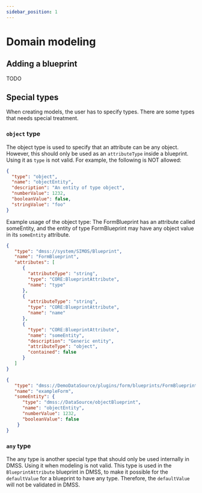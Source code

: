 ```yaml
---
sidebar_position: 1
---
```


# Domain modeling

## Adding a blueprint

TODO



## Special types
When creating models, the user has to specify types. There are some types that needs special treatment.

### `object` type
The object type is used to specify that an attribute can be any object. 
However, this should only be used as an `attributeType` inside a blueprint. Using it as `type` is not valid.
For example, the following is NOT allowed:
```json
{
  "type": "object",
  "name": "objectEntity",
  "description": "An entity of type object",
  "numberValue": 1232,
  "booleanValue": false,
  "stringValue": "foo"
}
```



Example usage of the object type: The FormBlueprint has an attribute called someEntity, and the entity of type FormBlueprint may 
have any object value in its `someEntity` attribute. 


```json
{
   "type": "dmss://system/SIMOS/Blueprint",
   "name": "FormBlueprint",
   "attributes": [
      {
        "attributeType": "string",
        "type": "CORE:BlueprintAttribute",
        "name": "type"
      },
      {
        "attributeType": "string",
        "type": "CORE:BlueprintAttribute",
        "name": "name"
      },
      {
        "type": "CORE:BlueprintAttribute",
        "name": "someEntity",
        "description": "Generic entity",
        "attributeType": "object",
        "contained": false
      }
   ]
}
```


```json
{
   "type": "dmss://DemoDataSource/plugins/form/blueprints/FormBlueprint",
   "name": "exampleForm",
   "someEntity": {
      "type": "dmss://DataSource/objectBlueprint",
      "name": "objectEntity",
      "numberValue": 1232,
      "booleanValue": false
    }
}
```





### `any` type
The any type is another special type that should only be used internally in DMSS. Using it when modeling is not valid. This type is used in the `BlueprintAttribute` blueprint in DMSS, to make it possible for the `defaultValue` for a blueprint to have any type. Therefore, the `defaultValue` will not be validated in DMSS. 
